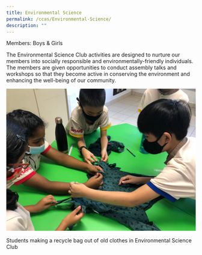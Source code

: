 ```yaml
---
title: Environmental Science
permalink: /ccas/Environmental-Science/
description: ""
---
```

Members: Boys & Girls

The Environmental Science Club activities are designed to nurture our members into socially responsible and environmentally-friendly individuals. The members are given opportunities to conduct assembly talks and workshops so that they become active in conserving the environment and enhancing the well-being of our community.

![](/images/Fuhua%20Experience/Student%20Development/CCA/Environmental%20Science/E1.jpeg) 

Students making a recycle bag out of old clothes in Environmental Science Club